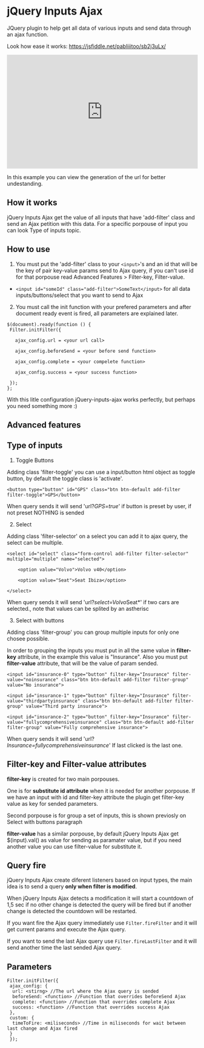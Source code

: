 # jQuery Inputs Ajax
JQuery plugin to help get all data of various inputs and send data through an ajax function.

Look how ease it works: 
https://jsfiddle.net/pabliiitoo/sb2j3uLx/
<iframe width="100%" height="300" src="http://jsfiddle.net/pabliiitoo/sb2j3uLx/embedded/" allowfullscreen="allowfullscreen" frameborder="0"></iframe>

In this example you can view the generation of the url for better undestanding.

## How it works
jQuery Inputs Ajax get the value of all inputs that have 'add-filter' class and send an Ajax petition with this data.
For a specific porpouse of input you can look Type of inputs topic.

## How to use

1. You must put the 'add-filter' class to your `<input>`'s and an id that will be the key of pair key-value params send to Ajax query, if you can't use id for that porpouse read Advanced Features > Filter-key, Filter-value.
  * `<input id="someId" class="add-filter">SomeText</input>` for all data inputs/buttons/select that you want to send to Ajax
2. You must call the init function with your prefered parameters and after document ready event is fired, all parameters are explained later.

  ```
  $(document).ready(function () {
   Filter.initFilter({
   
     ajax_config.url = <your url call>
     
     ajax_config.beforeSend = <your before send function>
     
     ajax_config.complete = <your compelete function>
     
     ajax_config.success = <your success function>
     
   });
  };
  ```

With this litle configuration jQuery-inputs-ajax works perfectly, but perhaps you need something more :)

## Advanced features

## Type of inputs

1. Toggle Buttons

  Adding class 'filter-toggle' you can use a input/button html object as toggle button, by default the toggle class is 'activate'.
  
  `<button type="button" id="GPS" class="btn btn-default add-filter filter-toggle">GPS</button>` 
  
  When query sends it will send 'url?*GPS=true*' if button is preset by user, if not preset NOTHING is sended

2. Select

  Adding class 'filter-selector' on a select you can add it to ajax query, the select can be multiple.
  
  ```
  <select id="select" class="form-control add-filter filter-selector" multiple="multiple" name="selected">
  
      <option value="Volvo">Volvo v40</option>
      
      <option value="Seat">Seat Ibiza</option>
      
  </select>
  ```
  
  When query sends it will send 'url?*select=Volvo*Seat*' if two cars are selected., note that values can be splited by an astherisc

3. Select with buttons

  Adding class 'filter-group' you can group multiple inputs for only one chosee possible. 
  
  In order to grouping the inputs you must put in all the same value in **filter-key** attribute, in the example this value is "Insurance".
  Also you must put **filter-value** attribute, that will be the value of param sended.
  
  ```
  <input id="insurance-0" type="button" filter-key="Insurance" filter-value="noinsurance" class="btn btn-default add-filter filter-group" value="No insurance">
  
  <input id="insurance-1" type="button" filter-key="Insurance" filter-value="thirdpartyinsurance" class="btn btn-default add-filter filter-group" value="Third party insurance">
  
  <input id="insurance-2" type="button" filter-key="Insurance" filter-value="fullycomprehensiveinsurance" class="btn btn-default add-filter filter-group" value="Fully comprehensive insurance">
  ```
  
  When query sends it will send 'url?*Insurance=fullycomprehensiveinsurance*' If last clicked is the last one.


## Filter-key and Filter-value attributes

**filter-key** is created for two main porpouses. 

One is for **substitute id attribute** when it is needed for another porpouse. If we have an input with id and filter-key attribute the plugin get filter-key value as key for sended parameters.

Second porpouse is for group a set of inputs, this is shown previosly on Select with buttons paragraph

**filter-value** has a similar porpouse, by default jQuery Inputs Ajax get $(input).val() as value for sending as paramater value, but if you need another value you can use filter-value for substitute it.

## Query fire

jQuery Inputs Ajax create diferent listeners based on input types, the main idea is to send a query **only when filter is modified**.

When jQuery Inputs Ajax detects a modification it will start a countdown of 1,5 sec if no other change is detected the query will be fired but if another change is detected the countdown will be restarted.

If you want fire the Ajax query immediately use `Filter.fireFilter` and it will get current params and execute the Ajax query.

If you want to send the last Ajax query use `Filter.fireLastFilter` and it will send another time the last sended Ajax query.

## Parameters

```
Filter.initFilter({
 ajax_config: {
  url: <stirng> //The url where the Ajax query is sended
  beforeSend: <function> //Function that overrides beforeSend Ajax
  complete: <function> //Function that overrides complete Ajax
  success: <function> //Function that overrides success Ajax
 },
 custom: {
  timeToFire: <miliseconds> //Time in miliseconds for wait between last change and Ajax fired
 }
 });

